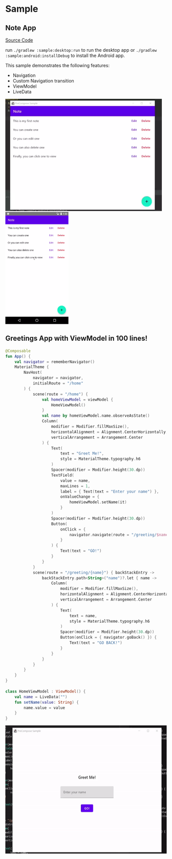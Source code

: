 # Sample

## Note App
[Source Code](https://github.com/Tlaster/PreCompose/tree/master/sample)

run `./gradlew :sample:desktop:run` to run the desktop app or `./gradlew :sample:android:installDebug` to install the Android app.

This sample demonstrates the following features:
 - Navigation
 - Custom Navigation transition
 - ViewModel
 - LiveData

<img src="../media/note_app.webp" height="350">
<img src="../media/note_app_android.webp" height="350">

## Greetings App with ViewModel in 100 lines!

```kotlin
@Composable
fun App() {
    val navigator = rememberNavigator()
    MaterialTheme {
        NavHost(
            navigator = navigator,
            initialRoute = "/home"
        ) {
            scene(route = "/home") {
                val homeViewModel = viewModel {
                    HomeViewModel()
                }
                val name by homeViewModel.name.observeAsState()
                Column(
                    modifier = Modifier.fillMaxSize(),
                    horizontalAlignment = Alignment.CenterHorizontally,
                    verticalArrangement = Arrangement.Center
                ) {
                    Text(
                        text = "Greet Me!",
                        style = MaterialTheme.typography.h6
                    )
                    Spacer(modifier = Modifier.height(30.dp))
                    TextField(
                        value = name,
                        maxLines = 1,
                        label = { Text(text = "Enter your name") },
                        onValueChange = {
                            homeViewModel.setName(it)
                        }
                    )
                    Spacer(modifier = Modifier.height(30.dp))
                    Button(
                        onClick = {
                            navigator.navigate(route = "/greeting/$name")
                        }
                    ) {
                        Text(text = "GO!")
                    }
                }
            }
            scene(route = "/greeting/{name}") { backStackEntry ->
                backStackEntry.path<String>("name")?.let { name ->
                    Column(
                        modifier = Modifier.fillMaxSize(),
                        horizontalAlignment = Alignment.CenterHorizontally,
                        verticalArrangement = Arrangement.Center
                    ) {
                        Text(
                            text = name,
                            style = MaterialTheme.typography.h6
                        )
                        Spacer(modifier = Modifier.height(30.dp))
                        Button(onClick = { navigator.goBack() }) {
                            Text(text = "GO BACK!")
                        }
                    }
                }
            }
        }
    }
}

class HomeViewModel : ViewModel() {
    val name = LiveData("")
    fun setName(value: String) {
        name.value = value
    }
}
```
<img src="../media/greeting_app.gif" height="400">